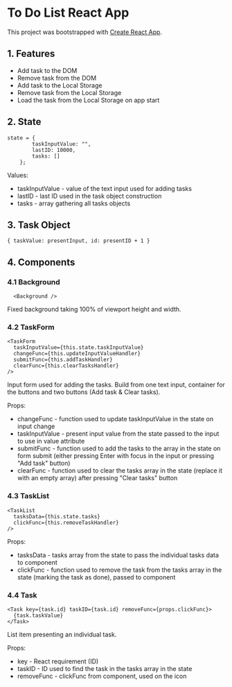 # To Do List React App

This project was bootstrapped with [Create React App](https://github.com/facebook/create-react-app).

## 1. Features
* Add task to the DOM
* Remove task from the DOM
* Add task to the Local Storage
* Remove task from the Local Storage
* Load the task from the Local Storage on app start

## 2. State
```{js}
state = {
		taskInputValue: "",
		lastID: 10000,
		tasks: []
	};
```

Values: 
* taskInputValue - value of the text input used for adding tasks
* lastID - last ID used in the task object construction
* tasks - array gathering all tasks objects

## 3. Task Object
```{js}
{ taskValue: presentInput, id: presentID + 1 }
```

## 4. Components
### 4.1 Background
```{js}
  <Background />
```

Fixed background taking 100% of viewport height and width.

### 4.2 TaskForm
```{js}
<TaskForm
  taskInputValue={this.state.taskInputValue}
  changeFunc={this.updateInputValueHandler}
  submitFunc={this.addTaskHandler}
  clearFunc={this.clearTasksHandler}
/>
```

Input form used for adding the tasks. Build from one text input, container for the buttons and two buttons (Add task & Clear tasks).

Props: 
* changeFunc - function used to update taskInputValue in the state on input change
* taskInputValue - present input value from the state passed to the input to use in value attribute
* submitFunc - function used to add the tasks to the array in the state on form submit (either pressing Enter with focus in the input or pressing "Add task" button)
* clearFunc - function used to clear the tasks array in the state (replace it with an empty array) after pressing "Clear tasks" button

### 4.3 TaskList
```{js}
<TaskList 
  tasksData={this.state.tasks} 
  clickFunc={this.removeTaskHandler} 
/>
```

Props: 
* tasksData - tasks array from the state to pass the individual tasks data to <Task /> component
* clickFunc - function used to remove the task from the tasks array in the state (marking the task as done), passed to <Task /> component

### 4.4 Task
```{js}
<Task key={task.id} taskID={task.id} removeFunc={props.clickFunc}>
  {task.taskValue}
</Task>
```

List item presenting an individual task.

Props:
* key - React requirement (ID)
* taskID - ID used to find the task in the tasks array in the state
* removeFunc - clickFunc from <TaskList /> component, used on the icon 